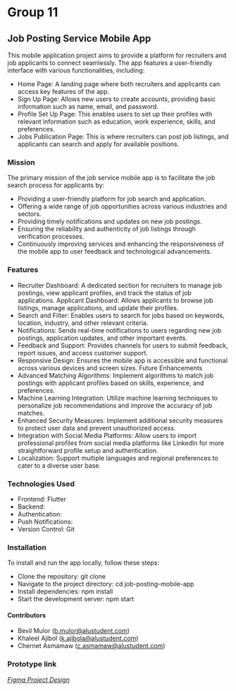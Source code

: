# Group 11

## Job Posting Service Mobile App
This mobile application project aims to provide a platform for recruiters and job applicants to connect seamlessly. The app features a user-friendly interface with various functionalities, including:
- Home Page: A landing page where both recruiters and applicants can access key features of the app.
- Sign Up Page: Allows new users to create accounts, providing basic information such as name, email, and password.
- Profile Set Up Page: This enables users to set up their profiles with relevant information such as education, work experience, skills, and preferences.
- Jobs Publication Page: This is where recruiters can post job listings, and applicants can search and apply for available positions.

### Mission
The primary mission of the job service mobile app is to facilitate the job search process for applicants by:
- Providing a user-friendly platform for job search and application.
- Offering a wide range of job opportunities across various industries and sectors.
- Providing timely notifications and updates on new job postings.
- Ensuring the reliability and authenticity of job listings through verification processes.
- Continuously improving services and enhancing the responsiveness of the mobile app to user feedback and technological advancements.

### Features
- Recruiter Dashboard: A dedicated section for recruiters to manage job postings, view applicant profiles, and track the status of job applications.
Applicant Dashboard: Allows applicants to browse job listings, manage applications, and update their profiles.
- Search and Filter: Enables users to search for jobs based on keywords, location, industry, and other relevant criteria.
- Notifications: Sends real-time notifications to users regarding new job postings, application updates, and other important events.
- Feedback and Support: Provides channels for users to submit feedback, report issues, and access customer support.
- Responsive Design: Ensures the mobile app is accessible and functional across various devices and screen sizes.
Future Enhancements
- Advanced Matching Algorithms: Implement algorithms to match job postings with applicant profiles based on skills, experience, and preferences.
- Machine Learning Integration: Utilize machine learning techniques to personalize job recommendations and improve the accuracy of job matches.
- Enhanced Security Measures: Implement additional security measures to protect user data and prevent unauthorized access.
- Integration with Social Media Platforms: Allow users to import professional profiles from social media platforms like LinkedIn for more straightforward profile setup and authentication.
- Localization: Support multiple languages and regional preferences to cater to a diverse user base.

### Technologies Used
- Frontend: Flutter
- Backend: 
- Authentication: 
- Push Notifications:
- Version Control: Git

### Installation
To install and run the app locally, follow these steps:
- Clone the repository: git clone <repository-url>
- Navigate to the project directory: cd job-posting-mobile-app
- Install dependencies: npm install
- Start the development server: npm start

#### Contributors
- Bevil Mulor (b.mulor@alustudent.com)
- Khaleel Ajibol (k.ajibola@alustudent.com)
- Chernet Asmamaw (c.asmamaw@alustudent.com)


### Prototype link
*[Figma Project Design](https://www.figma.com/file/UFOJm4TYLfsupoooXt0LBB/Figma-prototype--Job-search?type=design&node-id=1%3A6&mode=design&t=96iMOlg8EKmRUvIU-1)*

